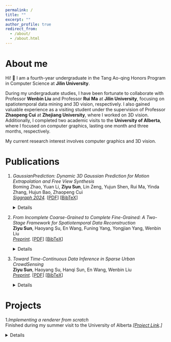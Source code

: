 ```yaml
---
permalink: /
title: ""
excerpt: ""
author_profile: true
redirect_from: 
  - /about/
  - /about.html
---
```


About me
======

Hi! :wave: I am a fourth-year undergraduate in the Tang Ao-qing Honors Program in Computer Science at **Jilin University**. 

During my undergraduate studies, I have been fortunate to collaborate with Professor **Wenbin Liu** and Professor **Rui Ma** at **Jilin University**, focusing on spatiotemporal data mining and 3D vision, respectively. I also gained valuable experience as a visiting student under the supervision of Professor **Zhaopeng Cui** at **Zhejiang University**, where I worked on 3D vision. Additionally, I completed two academic visits to the **University of Alberta**, where I focused on computer graphics, lasting one month and three months, respectively.

My current research interest involves computer graphics and 3D vision.


Publications
======

1. *GaussianPrediction: Dynamic 3D Gaussian Prediction for Motion Extrapolation and Free View Synthesis* <br/>
Boming Zhao, Yuan Li, **Ziyu Sun**, Lin Zeng, Yujun Shen, Rui Ma, Yinda Zhang, Hujun Bao, Zhaopeng Cui <br/>
*<a href="https://dl.acm.org/doi/abs/10.1145/3641519.3657417" target="_blank">Siggraph 2024</a>.*
[<a href="{{base.url}}/files/GaussianPrediction.pdf" target="_blank">PDF</a>] 
[<a href="{{base.url}}/files/GaussianPrediction.bib" target="_blank">BibTeX</a>] <details>
<img src="{{base.url}}/files/GSPrediction_pipeline.png" alt="Converted PDF as Image" width="500"><br/>
  This project marks my first exploration into 3D vision, where I gained foundational research experience by collaborating with outstanding PhD students. In this work, we propose a more compact 3D Gaussian Splatting (3DGS) representation for dynamic scenes based on key points. We achieved an exciting task, which we call future synthesis: predicting the future movements of dynamic objects and generating renderings from arbitrary perspectives. My responsibilities included constructing the framework for the extrapolation network and assisting with the training of the reconstruction networks.</details>

2. *From Incomplete Coarse-Grained to Complete Fine-Grained: A Two-Stage Framework for Spatiotemporal Data Reconstruction* <br/>
**Ziyu Sun**, Haoyang Su, En Wang, Funing Yang, Yongjian Yang, Wenbin Liu <br/>
*<a href="https://arxiv.org/abs/2410.05323" target="_blank">Preprint</a>.*
[<a href="{{base.url}}/files/DiffRecon.pdf" target="_blank">PDF</a>] 
[<a href="{{base.url}}/files/DiffRecon.bib" target="_blank">BibTeX</a>]<details>
<img src="{{base.url}}/files/DiffRecon_task.png" alt="Converted PDF as Image" width="350"><img src="{{base.url}}/files/DiffRecon_pipeline.png" alt="Converted PDF as Image" width="350"><br/>
This work focuses on enhancing spatial continuity in data mining. Our key contribution is the introduction of a novel task called "Spatiotemporal Data Reconstruction," which leverages concepts from computer vision to infer a complete, fine-grained spatiotemporal map from incomplete, coarse-grained observations. We also propose a two-stage generative model that effectively captures spatiotemporal characteristics, leading to state-of-the-art performance. It is worth noting that this work is part of a series with *Toward Time-Continuous Data Inference in Sparse Urban CrowdSensing*, as both aim to achieve more precise (finer-grained in this work) modeling of real-world spatiotemporal data, with this work emphasizing the spatial perspective.</details>

3. *Toward Time-Continuous Data Inference in Sparse Urban CrowdSensing* <br/>
**Ziyu Sun**, Haoyang Su, Hanqi Sun, En Wang, Wenbin Liu <br/>
*<a href="https://arxiv.org/abs/2408.16027" target="_blank">Preprint</a>.*
[<a href="{{base.url}}/files/time-dmf.pdf" target="_blank">PDF</a>] 
[<a href="{{base.url}}/files/time-dmf.bib" target="_blank">BibTeX</a>] <details>
<img src="{{base.url}}/files/time-dmf_task.png" alt="Converted PDF as Image" width="350"><img src="{{base.url}}/files/time-dmf_pipeline.png" alt="Converted PDF as Image" width="350"><br/>
This work focuses on enhancing temporal continuity in data mining. Our key observation is that existing approaches typically employ a "time-discrete" preprocessing step before applying their algorithms, which can introduce inaccuracies. For example, nearly all existing methods slice the timeline into discrete time units and aggregate data within each unit, disregarding the precise arrival times of the data. In our research, we first propose a fine-grained adaptation for time-discrete solutions and then optimize it into a time-continuous version. Notably, this work is part of a series with *From Incomplete Coarse-Grained to Complete Fine-Grained: A Two-Stage Framework for Spatiotemporal Data Reconstruction*, both aiming to achieve more precise modeling of real-world scenarios from a temporal perspective, with a particular emphasis on continuity in this study.</details>

Projects
======

1.*Implementing a renderer from scratch* <br/>
Finished during my summer visit to the University of Alberta 
*[<a href="https://github.com/Zysun2002/Renderer-Alberta" target="_blank">Project Link</a>.]*
<details>
<img src="{{base.url}}/files/pumpkin.gif" alt="Converted PDF as Image" width="200"><img src="{{base.url}}/files/balls.png" alt="Converted PDF as Image" width="356"><br/>
The renderer features two pipelines: one based on rasterization and the other on ray tracing. It also includes optimizations such as ambient occlusion mapping and shadow mapping. Writing codes to translate elegant mathematical concepts to visually appealing images always excites me.</details>










